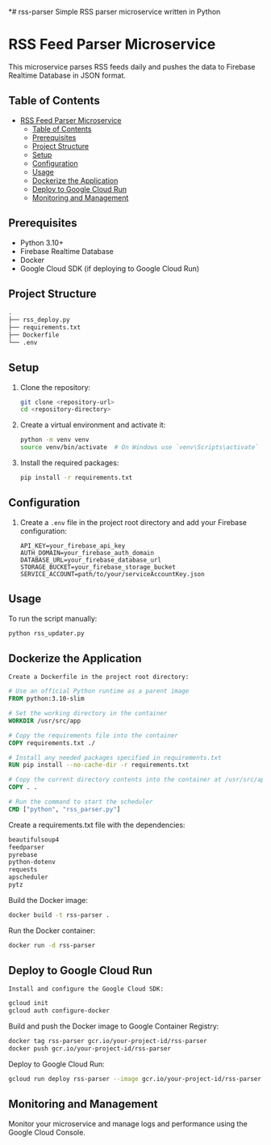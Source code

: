 *# rss-parser
Simple RSS parser microservice written in Python
# RSS Feed Parser Microservice

This microservice parses RSS feeds daily and pushes the data to Firebase Realtime Database in JSON format.

## Table of Contents

- [RSS Feed Parser Microservice](#rss-feed-parser-microservice)
  - [Table of Contents](#table-of-contents)
  - [Prerequisites](#prerequisites)
  - [Project Structure](#project-structure)
  - [Setup](#setup)
  - [Configuration](#configuration)
  - [Usage](#usage)
  - [Dockerize the Application](#dockerize-the-application)
  - [Deploy to Google Cloud Run](#deploy-to-google-cloud-run)
  - [Monitoring and Management](#monitoring-and-management)

## Prerequisites

- Python 3.10+
- Firebase Realtime Database
- Docker
- Google Cloud SDK (if deploying to Google Cloud Run)

## Project Structure
```perl
.
├── rss_deploy.py
├── requirements.txt
├── Dockerfile
└── .env
```

## Setup

1. Clone the repository:
    ```sh
    git clone <repository-url>
    cd <repository-directory>
    ```

2. Create a virtual environment and activate it:
    ```sh
    python -m venv venv
    source venv/bin/activate  # On Windows use `venv\Scripts\activate`
    ```

3. Install the required packages:
    ```sh
    pip install -r requirements.txt
    ```

## Configuration

1. Create a `.env` file in the project root directory and add your Firebase configuration:
    ```env
    API_KEY=your_firebase_api_key
    AUTH_DOMAIN=your_firebase_auth_domain
    DATABASE_URL=your_firebase_database_url
    STORAGE_BUCKET=your_firebase_storage_bucket
    SERVICE_ACCOUNT=path/to/your/serviceAccountKey.json
    ```

## Usage

To run the script manually:
```sh
python rss_updater.py
```

## Dockerize the Application

    Create a Dockerfile in the project root directory:

```dockerfile
# Use an official Python runtime as a parent image
FROM python:3.10-slim

# Set the working directory in the container
WORKDIR /usr/src/app

# Copy the requirements file into the container
COPY requirements.txt ./

# Install any needed packages specified in requirements.txt
RUN pip install --no-cache-dir -r requirements.txt

# Copy the current directory contents into the container at /usr/src/app
COPY . .

# Run the command to start the scheduler
CMD ["python", "rss_parser.py"]
```
Create a requirements.txt file with the dependencies:

```txt
beautifulsoup4
feedparser
pyrebase
python-dotenv
requests
apscheduler
pytz
```
Build the Docker image:

```sh
docker build -t rss-parser .
```
Run the Docker container:

```sh
docker run -d rss-parser
```
## Deploy to Google Cloud Run

    Install and configure the Google Cloud SDK:

```sh
gcloud init
gcloud auth configure-docker
```
Build and push the Docker image to Google Container Registry:

```sh
docker tag rss-parser gcr.io/your-project-id/rss-parser
docker push gcr.io/your-project-id/rss-parser
```
Deploy to Google Cloud Run:

```sh
gcloud run deploy rss-parser --image gcr.io/your-project-id/rss-parser --platform managed --region us-central1 --allow-unauthenticated --set-env-vars TZ=Europe/Istanbul
```
## Monitoring and Management

Monitor your microservice and manage logs and performance using the Google Cloud Console.